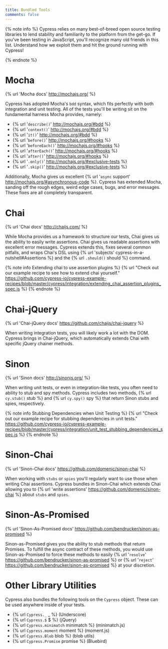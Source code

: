 ```yaml
---
title: Bundled Tools
comments: false
---
```


{% note info %}
Cypress relies on many best-of-breed open source testing libraries to lend stability and familiarity to the platform from the get-go. If you've been testing in JavaScript, you'll recognize many old friends in this list. Understand how we exploit them and hit the ground running with Cypress!

{% endnote %}

# Mocha

{% url 'Mocha docs' http://mochajs.org/ %}

Cypress has adopted Mocha's `bdd` syntax, which fits perfectly with both integration and unit testing. All of the tests you'll be writing sit on the fundamental harness Mocha provides, namely:

* {% url '`describe()`' http://mochajs.org/#bdd %}
* {% url '`context()`' http://mochajs.org/#bdd %}
* {% url '`it()`' http://mochajs.org/#bdd %}
* {% url '`before()`' http://mochajs.org/#hooks %}
* {% url '`beforeEach()`' http://mochajs.org/#hooks %}
* {% url '`afterEach()`' http://mochajs.org/#hooks %}
* {% url '`after()`' http://mochajs.org/#hooks %}
* {% url '`.only()`' http://mochajs.org/#exclusive-tests %}
* {% url '`.skip()`' http://mochajs.org/#exclusive-tests %}

Additionally, Mocha gives us excellent {% url '`async` support' http://mochajs.org/#asynchronous-code %}. Cypress has extended Mocha, sanding off the rough edges, weird edge cases, bugs, and error messages. These fixes are all completely transparent.

# Chai

{% url 'Chai docs' http://chaijs.com/ %}

While Mocha provides us a framework to structure our tests, Chai gives us the ability to easily write assertions. Chai gives us readable assertions with excellent error messages. Cypress extends this, fixes several common pitfalls, and wraps Chai's DSL using {% url 'subjects' cypress-in-a-nutshell#Assertions %} and the {% url `.should()` should %} command.

{% note info Extending chai to use assertion plugins %}
{% url "Check out our example recipe to see how to extend chai yourself." https://github.com/cypress-io/cypress-example-recipes/blob/master/cypress/integration/extending_chai_assertion_plugins_spec.js %}
{% endnote %}

# Chai-jQuery

{% url 'Chai-jQuery docs' https://github.com/chaijs/chai-jquery %}

When writing integration tests, you will likely work a lot with the DOM. Cypress brings in Chai-jQuery, which automatically extends Chai with specific jQuery chainer methods.

# Sinon

{% url 'Sinon docs' http://sinonjs.org/ %}

When writing unit tests, or even in integration-like tests, you often need to ability to stub and spy methods. Cypress includes two methods, {% url `cy.stub()` stub %} and {% url `cy.spy()` spy %} that return Sinon stubs and spies, respectively.

{% note info Stubbing Dependencies when Unit Testing %}
{% url "Check out our example recipe for stubbing dependencies in unit tests." https://github.com/cypress-io/cypress-example-recipes/blob/master/cypress/integration/unit_test_stubbing_dependencies_spec.js %}
{% endnote %}

# Sinon-Chai

{% url 'Sinon-Chai docs' https://github.com/domenic/sinon-chai %}

When working with `stubs` or `spies` you'll regularly want to use those when writing Chai assertions. Cypress bundles in Sinon-Chai which extends Chai allowing you to {% url 'write assertions' https://github.com/domenic/sinon-chai %} about `stubs` and `spies`.

# Sinon-As-Promised

{% url 'Sinon-As-Promised docs' https://github.com/bendrucker/sinon-as-promised %}

Sinon-as-Promised gives you the ability to stub methods that return Promises. To fulfill the async contract of these methods, you would use Sinon-as-Promised to force these methods to easily {% url '`resolve`' https://github.com/bendrucker/sinon-as-promised %} or {% url '`reject`' https://github.com/bendrucker/sinon-as-promised %} at your discretion.

# Other Library Utilities

Cypress also bundles the following tools on the `Cypress` object. These can be used anywhere inside of your tests.

- {% url `Cypress._` _ %} (Underscore)
- {% url `Cypress.$` $ %} (jQuery)
- {% url `Cypress.minimatch` minimatch %} (minimatch.js)
- {% url `Cypress.moment` moment %} (moment.js)
- {% url `Cypress.Blob` blob %} (blob utils)
- {% url `Cypress.Promise` promise %} (Bluebird)
